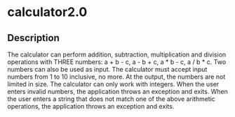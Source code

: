 # calculator2.0
## Description
The calculator can perform addition, subtraction, multiplication and division operations with THREE numbers: a + b - c, a - b + c, a * b - c, a / b * c.
Two numbers can also be used as input.
The calculator must accept input numbers from 1 to 10 inclusive, no more. At the output, the numbers are not limited in size.
The calculator can only work with integers.
When the user enters invalid numbers, the application throws an exception and exits.
When the user enters a string that does not match one of the above arithmetic operations, the application throws an exception and exits.

## 
